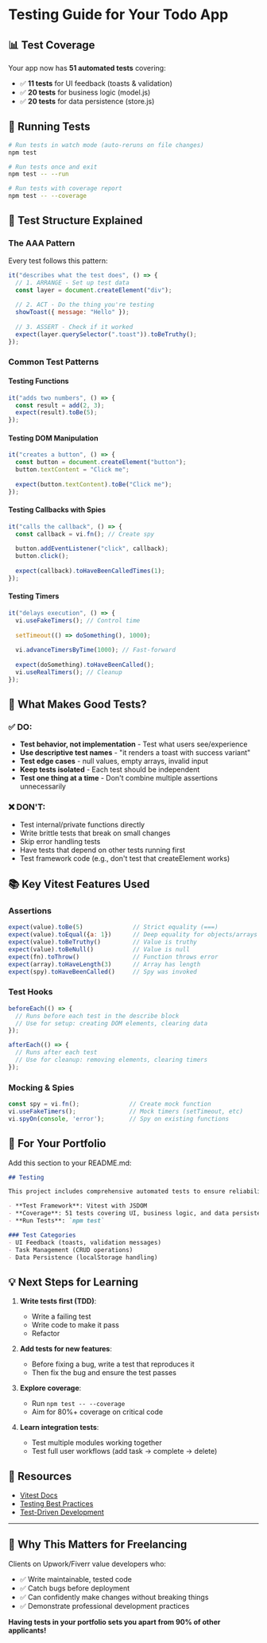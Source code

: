# Testing Guide for Your Todo App

## 📊 Test Coverage

Your app now has **51 automated tests** covering:
- ✅ **11 tests** for UI feedback (toasts & validation)
- ✅ **20 tests** for business logic (model.js)
- ✅ **20 tests** for data persistence (store.js)

## 🏃 Running Tests

```bash
# Run tests in watch mode (auto-reruns on file changes)
npm test

# Run tests once and exit
npm test -- --run

# Run tests with coverage report
npm test -- --coverage
```

## 📝 Test Structure Explained

### The AAA Pattern
Every test follows this pattern:

```javascript
it("describes what the test does", () => {
  // 1. ARRANGE - Set up test data
  const layer = document.createElement("div");
  
  // 2. ACT - Do the thing you're testing
  showToast({ message: "Hello" });
  
  // 3. ASSERT - Check if it worked
  expect(layer.querySelector(".toast")).toBeTruthy();
});
```

### Common Test Patterns

#### Testing Functions
```javascript
it("adds two numbers", () => {
  const result = add(2, 3);
  expect(result).toBe(5);
});
```

#### Testing DOM Manipulation
```javascript
it("creates a button", () => {
  const button = document.createElement("button");
  button.textContent = "Click me";
  
  expect(button.textContent).toBe("Click me");
});
```

#### Testing Callbacks with Spies
```javascript
it("calls the callback", () => {
  const callback = vi.fn(); // Create spy
  
  button.addEventListener("click", callback);
  button.click();
  
  expect(callback).toHaveBeenCalledTimes(1);
});
```

#### Testing Timers
```javascript
it("delays execution", () => {
  vi.useFakeTimers(); // Control time
  
  setTimeout(() => doSomething(), 1000);
  
  vi.advanceTimersByTime(1000); // Fast-forward
  
  expect(doSomething).toHaveBeenCalled();
  vi.useRealTimers(); // Cleanup
});
```

## 🎯 What Makes Good Tests?

### ✅ DO:
- **Test behavior, not implementation** - Test what users see/experience
- **Use descriptive test names** - "it renders a toast with success variant"
- **Test edge cases** - null values, empty arrays, invalid input
- **Keep tests isolated** - Each test should be independent
- **Test one thing at a time** - Don't combine multiple assertions unnecessarily

### ❌ DON'T:
- Test internal/private functions directly
- Write brittle tests that break on small changes
- Skip error handling tests
- Have tests that depend on other tests running first
- Test framework code (e.g., don't test that createElement works)

## 📚 Key Vitest Features Used

### Assertions
```javascript
expect(value).toBe(5)              // Strict equality (===)
expect(value).toEqual({a: 1})      // Deep equality for objects/arrays
expect(value).toBeTruthy()         // Value is truthy
expect(value).toBeNull()           // Value is null
expect(fn).toThrow()               // Function throws error
expect(array).toHaveLength(3)      // Array has length
expect(spy).toHaveBeenCalled()     // Spy was invoked
```

### Test Hooks
```javascript
beforeEach(() => {
  // Runs before each test in the describe block
  // Use for setup: creating DOM elements, clearing data
});

afterEach(() => {
  // Runs after each test
  // Use for cleanup: removing elements, clearing timers
});
```

### Mocking & Spies
```javascript
const spy = vi.fn();              // Create mock function
vi.useFakeTimers();               // Mock timers (setTimeout, etc)
vi.spyOn(console, 'error');       // Spy on existing functions
```

## 🎨 For Your Portfolio

Add this section to your README.md:

```markdown
## Testing

This project includes comprehensive automated tests to ensure reliability.

- **Test Framework**: Vitest with JSDOM
- **Coverage**: 51 tests covering UI, business logic, and data persistence
- **Run Tests**: `npm test`

### Test Categories
- UI Feedback (toasts, validation messages)
- Task Management (CRUD operations)
- Data Persistence (localStorage handling)
```

## 💡 Next Steps for Learning

1. **Write tests first (TDD)**:
   - Write a failing test
   - Write code to make it pass
   - Refactor

2. **Add tests for new features**:
   - Before fixing a bug, write a test that reproduces it
   - Then fix the bug and ensure the test passes

3. **Explore coverage**:
   - Run `npm test -- --coverage`
   - Aim for 80%+ coverage on critical code

4. **Learn integration tests**:
   - Test multiple modules working together
   - Test full user workflows (add task → complete → delete)

## 🔗 Resources

- [Vitest Docs](https://vitest.dev/)
- [Testing Best Practices](https://kentcdodds.com/blog/common-mistakes-with-react-testing-library)
- [Test-Driven Development](https://martinfowler.com/bliki/TestDrivenDevelopment.html)

---

## 💼 Why This Matters for Freelancing

Clients on Upwork/Fiverr value developers who:
- ✅ Write maintainable, tested code
- ✅ Catch bugs before deployment
- ✅ Can confidently make changes without breaking things
- ✅ Demonstrate professional development practices

**Having tests in your portfolio sets you apart from 90% of other applicants!**

